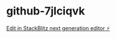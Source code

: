 # github-7jlciqvk

[Edit in StackBlitz next generation editor ⚡️](https://stackblitz.com/~/github.com/mitanshusurana/github-7jlciqvk)